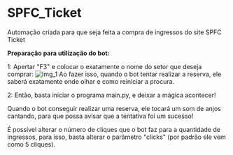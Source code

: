 # SPFC_Ticket
Automação criada para que seja feita a compra de ingressos do site SPFC Ticket

**Preparação para utilização do bot:**

1: Apertar "F3" e colocar o exatamente o nome do setor que deseja comprar:
      ![img_1](https://github.com/user-attachments/assets/5d2cc6df-e009-40b2-98e8-8fc849fb88a1)
   Ao fazer isso, quando o bot tentar realizar a reserva, ele saberá exatamente onde olhar e como reiniciar a procura.
   
2: Então, basta iniciar o programa main.py, e deixar a mágica acontecer!

Quando o bot conseguir realizar uma reserva, ele tocará um som de anjos cantando, para que possa avisar que a tentativa foi um sucesso!

É possível alterar o número de cliques que o bot faz para a quantidade de ingressos, para isso, basta alterar o parâmetro "clicks" (por padrão ele vem como 5 cliques).

